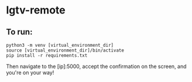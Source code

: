 # lgtv-remote

## To run:
```
python3 -m venv [virtual_environment_dir]
source [virtual_environment_dir]/bin/activate
pip install -r requirements.txt
```

Then navigate to the [ip]:5000, accept the confirmation on the screen, and you're on your way!
